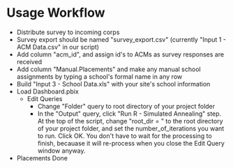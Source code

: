 # Usage Workflow

* Distribute survey to incoming corps
* Survey export should be named "survey_export.csv" (currently "Input 1 - ACM Data.csv" in our script)
* Add column "acm_id", and assign id's to ACMs as survey responses are received
* Add column "Manual.Placements" and make any manual school assignments by typing a school's formal name in any row
* Build "Input 3 - School Data.xls" with your site's school information
* Load Dashboard.pbix
  * Edit Queries
    * Change "Folder" query to root directory of your project folder
    * In the "Output" query, click "Run R - Simulated Annealing" step. At the top of the script, change "root_dir = " to the root directory of your project folder, and set the number_of_iterations you want to run. Click OK. You don't have to wait for the processing to finish, becauase it will re-process when you close the Edit Query window anyway.
* Placements Done
